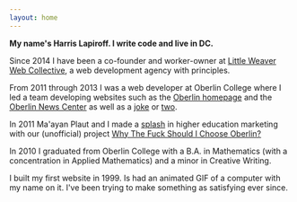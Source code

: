 ```yaml
---
layout: home
---
```


**My name's Harris Lapiroff. I write code and live in DC.**

Since 2014 I have been a co-founder and worker-owner at [Little Weaver Web Collective](http://littleweaverweb.com/), a web development agency with principles.

From 2011 through 2013 I was a web developer at Oberlin College where I led a team developing websites such as the [Oberlin homepage](http://home.oberlin.edu/) and the [Oberlin News Center](http://news.oberlin.edu/) as well as a [joke](http://oberlin.edu/kittens/) or [two](https://new.oberlin.edu/home/nyan/).

In 2011 Ma'ayan Plaut and I made a [splash](https://www.insidehighered.com/news/2011/11/08/marketing-experts-praise-unusual-website-about-oberlin) in higher education marketing with our (unofficial) project [Why The Fuck Should I Choose Oberlin?](http://whythefuckshouldichooseoberlin.com/)

In 2010 I graduated from Oberlin College with a B.A. in Mathematics (with a concentration in Applied Mathematics) and a minor in Creative Writing.

I built my first website in 1999. Is had an animated GIF of a computer with my name on it. I've been trying to make something as satisfying ever since.

